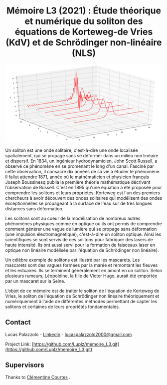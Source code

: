 <h1 align="center">Mémoire L3 (2021) : Étude théorique et numérique du soliton des équations de Korteweg-de Vries (KdV) et de Schrödinger non-linéaire (NLS)
</h1>

<p align="center">
<img src =https://github.com/Luplz/memoire_L3/blob/main/Kdv_heun_L%3D30_J%3D100_N%3D500_dt%3D1div50_c1.PNG>

Un soliton est une onde solitaire, c'est-à-dire une onde localisée spatialement, qui se propage sans se déformer dans un milieu non linéaire et dispersif.
En 1834, un ingénieur hydrodynamicien, John Scott Russell, a observé ce phénomène en se promenant le long d'un canal. Fasciné par cette observation, il consacre dix années de sa vie à étudier le phénomène. Il fallut attendre 1871, année où le mathématicien et physicien français Joseph Boussinesq publia la première théorie mathématique décrivant l’observation de Russell. C'est en 1895 qu'une équation a été proposée pour comprendre les solitons et leurs propriétés. Korteweg est l'un des premiers chercheurs à avoir découvert des ondes solitaires qui modélisent des ondes exceptionnelles se propageant à la surface de l'eau sur de très longues distances sans déformation. 

Les solitons sont au coeur de la modélisation de nombreux autres phénomènes physiques comme en optique où ils ont permis de comprendre comment générer une vague de lumière qui se propage sans déformation (une impulsion électromagnétique), c'est-à-dire un soliton optique. Ainsi les scientifiques se sont servis de ces solitons pour fabriquer des lasers de haute intensité. Ils ont aussi servi pour la formation de faisceaux laser en optique non linéaire modélisée par l'équation de Schrödinger non linéaire}. 

Un célèbre exemple de solitons est illustré par les mascarets. Les mascarets sont des vagues formées par la marée et remontant les fleuves et les estuaires. Ils se terminent généralement en amont en un soliton. Selon plusieurs rumeurs, Léopoldine, la fille de Victor Hugo, aurait été emportée par un mascaret sur la Seine.

L’objet de ce mémoire est de traiter le soliton de l'équation de Korteweg de Vries, le soliton de l'équation de Schrödinger non linéaire théoriquement et numériquement à l'aide de différentes méthodes permettant de capter les solitons et certaines de leurs propriétés fondamentales.

  ## Contact

Lucas Palazzolo - [Linkedin](https://www.linkedin.com/in/lucas-palazzolo-727289220/) - lucaspalazzolo2000@gmail.com

Project Link: [https://github.com/Luplz/memoire_L3.git](https://github.com/Luplz/memoire_L3.git)
  
  ## Supervisors
  
  Thanks to [Clémentine Courtes]( clementine.courtes@math.unistra.fr) .
